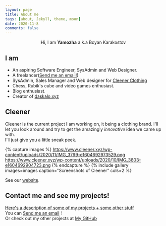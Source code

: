 ```yaml
---
layout: page
title: About me
tags: [about, Jekyll, theme, moon]
date: 2020-11-8
comments: false
---
```


<center>Hi, I am <b>Yamozha</b> a.k.a Boyan Karakostov</center>

## I am
* An aspiring Software Engineer, SysAdmin and Web Designer.
* A freelancer([Send me an email!](mailto:boyan+freelance@bobokara.com))
* SysAdmin, Sales Manager and Web designer for [Cleener Clothing](https://cleener.xyz)
* Chess, Rubik's cube and video games enthusiast.
* Blog enthusiast.
* Creator of [daskalo.xyz](https://github.com/yamozha/daskalo-xyz)

## Cleener

Cleener is the current project I am working on, it being a clothing brand. I'll let you look around and try to get the amazingly *innovative* idea we came up with.  
I'll just give you a little sneak peek.


{% capture images %}
    https://www.cleener.xyz/wp-content/uploads/2020/11/IMG_3799-e1604692973529.png
    https://www.cleener.xyz/wp-content/uploads/2020/10/IMG_3803-e1604692904723.png
{% endcapture %}
{% include gallery images=images caption="Screenshots of Cleener" cols=2 %}

See our [website](https://cleener.xyz).

## Contact me and see my projects!

[Here's a description of some of my projects + some other stuff](https://yamozha.xyz/interests.pdf)  
You can [Send me an email](mailto:boyan+freelance@bobokara.com) !  
Or check out my other projects at [My GitHub](https://github.com/yamozha)
